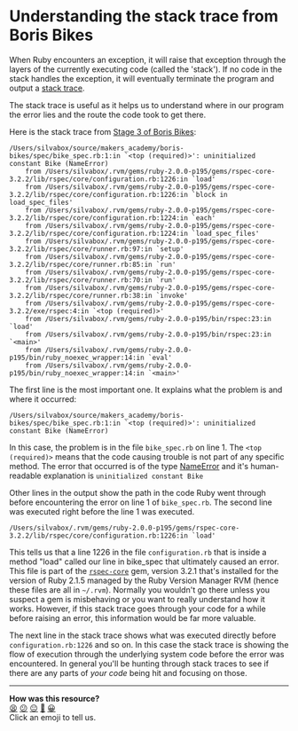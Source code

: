 # Understanding the stack trace from Boris Bikes

When Ruby encounters an exception, it will raise that exception through the layers of the currently executing code (called the 'stack').  If no code in the stack handles the exception, it will eventually terminate the program and output a [stack trace](https://en.wikipedia.org/wiki/Stack_trace).

The stack trace is useful as it helps us to understand where in our program the error lies and the route the code took to get there.

Here is the stack trace from [Stage 3 of Boris Bikes](../boris_bikes/boris_bikes_stage_3.md):

```
/Users/silvabox/source/makers_academy/boris-bikes/spec/bike_spec.rb:1:in `<top (required)>': uninitialized constant Bike (NameError)
	from /Users/silvabox/.rvm/gems/ruby-2.0.0-p195/gems/rspec-core-3.2.2/lib/rspec/core/configuration.rb:1226:in `load'
	from /Users/silvabox/.rvm/gems/ruby-2.0.0-p195/gems/rspec-core-3.2.2/lib/rspec/core/configuration.rb:1226:in `block in load_spec_files'
	from /Users/silvabox/.rvm/gems/ruby-2.0.0-p195/gems/rspec-core-3.2.2/lib/rspec/core/configuration.rb:1224:in `each'
	from /Users/silvabox/.rvm/gems/ruby-2.0.0-p195/gems/rspec-core-3.2.2/lib/rspec/core/configuration.rb:1224:in `load_spec_files'
	from /Users/silvabox/.rvm/gems/ruby-2.0.0-p195/gems/rspec-core-3.2.2/lib/rspec/core/runner.rb:97:in `setup'
	from /Users/silvabox/.rvm/gems/ruby-2.0.0-p195/gems/rspec-core-3.2.2/lib/rspec/core/runner.rb:85:in `run'
	from /Users/silvabox/.rvm/gems/ruby-2.0.0-p195/gems/rspec-core-3.2.2/lib/rspec/core/runner.rb:70:in `run'
	from /Users/silvabox/.rvm/gems/ruby-2.0.0-p195/gems/rspec-core-3.2.2/lib/rspec/core/runner.rb:38:in `invoke'
	from /Users/silvabox/.rvm/gems/ruby-2.0.0-p195/gems/rspec-core-3.2.2/exe/rspec:4:in `<top (required)>'
	from /Users/silvabox/.rvm/gems/ruby-2.0.0-p195/bin/rspec:23:in `load'
	from /Users/silvabox/.rvm/gems/ruby-2.0.0-p195/bin/rspec:23:in `<main>'
	from /Users/silvabox/.rvm/gems/ruby-2.0.0-p195/bin/ruby_noexec_wrapper:14:in `eval'
	from /Users/silvabox/.rvm/gems/ruby-2.0.0-p195/bin/ruby_noexec_wrapper:14:in `<main>'
```
The first line is the most important one. It explains what the problem is and where it occurred:

```
/Users/silvabox/source/makers_academy/boris-bikes/spec/bike_spec.rb:1:in `<top (required)>': uninitialized constant Bike (NameError)
```

In this case, the problem is in the file `bike_spec.rb` on line 1. The `<top (required)>` means that the code causing trouble is not part of any specific method. The error that occurred is of the type [NameError](http://www.ruby-doc.org/core-2.1.5/NameError.html) and it's human-readable explanation is `uninitialized constant Bike`

Other lines in the output show the path in the code Ruby went through before encountering the error on line 1 of `bike_spec.rb`. The second line was executed right before the line 1 was executed.

```
/Users/silvabox/.rvm/gems/ruby-2.0.0-p195/gems/rspec-core-3.2.2/lib/rspec/core/configuration.rb:1226:in `load'
```

This tells us that a line 1226 in the file `configuration.rb` that is inside a method "load" called our line in bike_spec that ultimately caused an error. This file is part of the [`rspec-core`](https://github.com/rspec/rspec-core) gem, version 3.2.1 that's installed for the version of Ruby 2.1.5 managed by the Ruby Version Manager RVM (hence these files are all in `~/.rvm`). Normally you wouldn't go there unless you suspect a gem is misbehaving or you want to really understand how it works. However, if this stack trace goes through your code for a while before raising an error, this information would be far more valuable.

The next line in the stack trace shows what was executed directly before `configuration.rb:1226` and so on. In this case the stack trace is showing the flow of execution through the underlying system code before the error was encountered.  In general you'll be hunting through stack traces to see if there are any parts of *your code* being hit and focusing on those.

<!-- BEGIN GENERATED SECTION DO NOT EDIT -->

---

**How was this resource?**  
[😫](https://airtable.com/shrUJ3t7KLMqVRFKR?prefill_Repository=course&prefill_File=pills/stack_trace.md&prefill_Sentiment=😫) [😕](https://airtable.com/shrUJ3t7KLMqVRFKR?prefill_Repository=course&prefill_File=pills/stack_trace.md&prefill_Sentiment=😕) [😐](https://airtable.com/shrUJ3t7KLMqVRFKR?prefill_Repository=course&prefill_File=pills/stack_trace.md&prefill_Sentiment=😐) [🙂](https://airtable.com/shrUJ3t7KLMqVRFKR?prefill_Repository=course&prefill_File=pills/stack_trace.md&prefill_Sentiment=🙂) [😀](https://airtable.com/shrUJ3t7KLMqVRFKR?prefill_Repository=course&prefill_File=pills/stack_trace.md&prefill_Sentiment=😀)  
Click an emoji to tell us.

<!-- END GENERATED SECTION DO NOT EDIT -->
